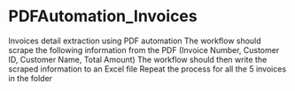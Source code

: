 # PDFAutomation_Invoices
Invoices detail extraction using PDF automation
The workflow should scrape the following information from the PDF (Invoice Number, Customer ID, Customer Name, Total Amount)
The workflow should then write the scraped information to an Excel file
Repeat the process for all the 5 invoices in the folder
